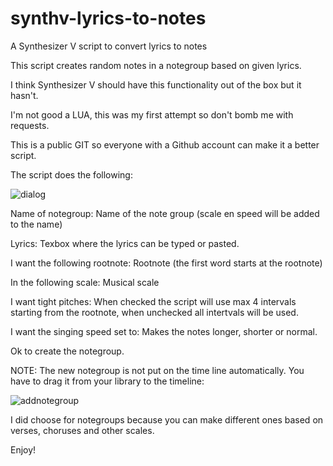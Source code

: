 # synthv-lyrics-to-notes
A Synthesizer V script to convert lyrics to notes

This script creates random notes in a notegroup based on given lyrics.

I think Synthesizer V should have this functionality out of the box but it hasn't.

I'm not good a LUA, this was my first attempt so don't bomb me with requests.

This is a public GIT so everyone with a Github account can make it a better script.

The script does the following:

![dialog](https://github.com/user-attachments/assets/42d41cf8-b7dd-4c81-b2d9-de924e0dc96b)

Name of notegroup: Name of the note group (scale en speed will be added to the name)

Lyrics: Texbox where the lyrics can be typed or pasted.

I want the following rootnote: Rootnote (the first word starts at the rootnote)

In the following scale: Musical scale

I want tight pitches: When checked the script will use max 4 intervals starting from the rootnote, when unchecked all intertvals will be used.

I want the singing speed set to: Makes the notes longer, shorter or normal.

Ok to create the notegroup.

NOTE: The new notegroup is not put on the time line automatically. You have to drag it from your library to the timeline:

![addnotegroup](https://github.com/user-attachments/assets/05adb99e-2497-469c-8a21-d9cc2f4f334a)

I did choose for notegroups because you can make different ones based on verses, choruses and other scales.


Enjoy!

